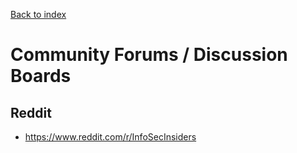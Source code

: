 [Back to index](https://github.com/tolo7010/hak.lnk)

# Community Forums / Discussion Boards


## Reddit

- https://www.reddit.com/r/InfoSecInsiders
